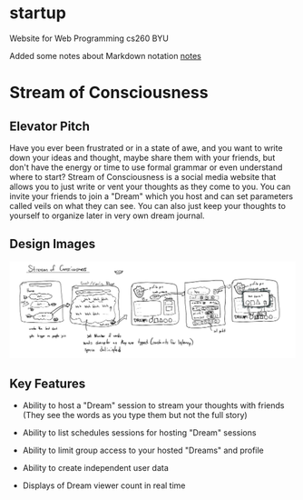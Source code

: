 # startup
Website for Web Programming cs260 BYU

Added some notes about Markdown notation [notes](notes.md)

# Stream of Consciousness

## Elevator Pitch

Have you ever been frustrated or in a state of awe, and you want to write down your ideas and thought, maybe share them with your friends, but don't have the energy or time to use formal grammar or even understand where to start? Stream of Consciousness is a social media website that allows you to just write or vent your thoughts as they come to you. You can invite your friends to join a "Dream" which you host and can set parameters called veils on what they can see. You can also just keep your thoughts to yourself to organize later in very own dream journal.

## Design Images
![Mock](imgs/dreams_mock.jpeg)

## Key Features

- Ability to host a "Dream" session to stream your thoughts with friends (They see the words as you type them but not the full story)

- Ability to list schedules sessions for hosting "Dream" sessions

- Ability to limit group access to your hosted "Dreams" and profile

- Ability to create independent user data

- Displays of Dream viewer count in real time

